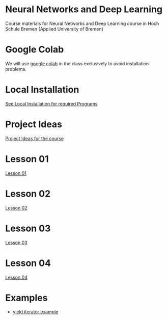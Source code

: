# Neural Networks and Deep Learning
Course materials for Neural Networks and Deep Learning course in Hoch Schule Bremen (Applied University of Bremen)

# Google Colab

We will use [google colab](google-colab.md) in the class exclusively to avoid installation problems.

# Local Installation

[See Local Installation for required Programs](local-installation.md)



# Project Ideas

[Project Ideas for the course](Projects.md)


# Lesson 01

[Lesson 01](Lesson01.md)

# Lesson 02

[Lesson 02](Lesson02.md)

# Lesson 03

[Lesson 03](Lesson03.md)

# Lesson 04

[Lesson 04](Lesson04.md)

# Examples

- [yield iterator example](notebooks/yield_example1.ipynb)





